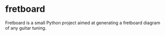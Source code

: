# fretboard
Fretboard is a small Python project aimed at generating a fretboard diagram of any guitar tuning.
